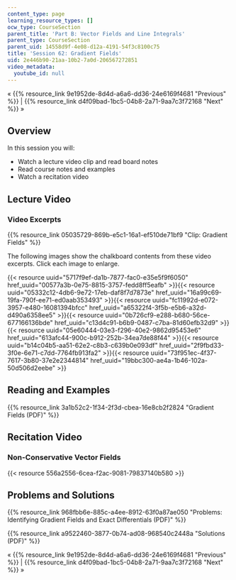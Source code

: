 ```yaml
---
content_type: page
learning_resource_types: []
ocw_type: CourseSection
parent_title: 'Part B: Vector Fields and Line Integrals'
parent_type: CourseSection
parent_uid: 14558d9f-4e08-d12a-4191-54f3c8100c75
title: 'Session 62: Gradient Fields'
uid: 2e446b90-21aa-10b2-7a0d-206567272851
video_metadata:
  youtube_id: null
---
```


« {{% resource_link 9e1952de-8d4d-a6a6-dd36-24e6169f4681 "Previous" %}} | {{% resource_link d4f09bad-1bc5-04b8-2a71-9aa7c3f72168 "Next" %}} »

Overview
--------

In this session you will:

*   Watch a lecture video clip and read board notes
*   Read course notes and examples
*   Watch a recitation video

Lecture Video
-------------

### Video Excerpts

{{% resource_link 05035729-869b-e5c1-16a1-ef510de71bf9 "Clip: Gradient Fields" %}}

The following images show the chalkboard contents from these video excerpts. Click each image to enlarge.

{{< resource uuid="5717f9ef-da1b-7877-fac0-e35e5f9f6050" href_uuid="00577a3b-0e75-8815-3757-fedd8ff5eafb" >}}{{< resource uuid="05332c12-4db6-9e72-17eb-daf8f7d7873e" href_uuid="16a99c69-19fa-790f-ee71-ed0aab353493" >}}{{< resource uuid="fc11992d-e072-3957-e480-16081394bfcc" href_uuid="a65322f4-3f5b-e5b6-a32d-d490a6358ee5" >}}{{< resource uuid="0b726cf9-e288-b680-56ce-677166136bde" href_uuid="c13d4c91-b6b9-0487-c7ba-81d60efb32d9" >}}  
{{< resource uuid="05e60444-03e3-f296-40e2-9862d95453e6" href_uuid="613afc44-900c-b912-252b-34ea7de88f44" >}}{{< resource uuid="b14c04b5-aa51-62e2-c8b3-c639b0e093df" href_uuid="2f9fbd33-3f0e-6e71-c7dd-7764fb913fa2" >}}{{< resource uuid="73f951ec-4f37-7617-3b80-37e2e2344814" href_uuid="19bbc300-ae4a-1b46-102a-50d506d2eebe" >}}

Reading and Examples
--------------------

{{% resource_link 3a1b52c2-1f34-2f3d-cbea-16e8cb2f2824 "Gradient Fields (PDF)" %}}

Recitation Video
----------------

### Non-Conservative Vector Fields

{{< resource 556a2556-6cea-f2ac-9081-79837140b580 >}}

Problems and Solutions
----------------------

{{% resource_link 968fbb6e-885c-a4ee-8912-63f0a87ae050 "Problems: Identifying Gradient Fields and Exact Differentials (PDF)" %}}

{{% resource_link a9522460-3877-0b74-ad08-968540c2448a "Solutions (PDF)" %}}

« {{% resource_link 9e1952de-8d4d-a6a6-dd36-24e6169f4681 "Previous" %}} | {{% resource_link d4f09bad-1bc5-04b8-2a71-9aa7c3f72168 "Next" %}} »